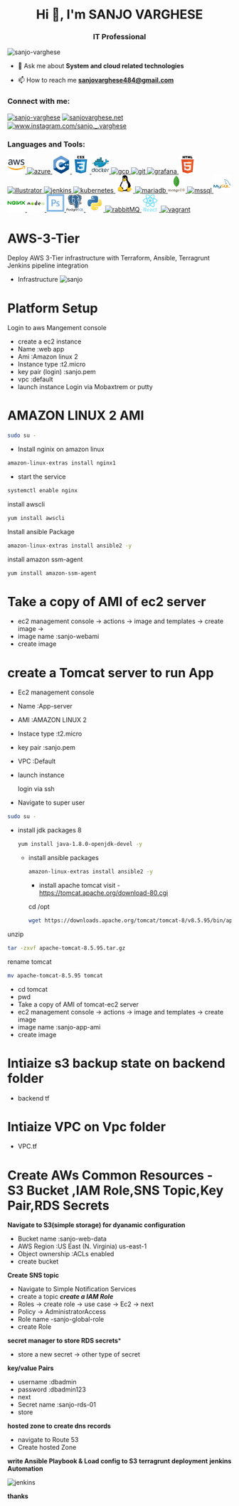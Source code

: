 <h1 align="center">Hi 👋, I'm SANJO VARGHESE</h1>
<h3 align="center">IT Professional</h3>

<p align="left"> <img src="https://komarev.com/ghpvc/?username=sanjo-varghese&label=Profile%20views&color=0e75b6&style=flat" alt="sanjo-varghese" /> </p>

- 💬 Ask me about **System and cloud related technologies**

- 📫 How to reach me **sanjovarghese484@gmail.com**

<h3 align="left">Connect with me:</h3>
<p align="left">
<a href="https://linkedin.com/in/sanjo-varghese" target="blank"><img align="center" src="https://raw.githubusercontent.com/rahuldkjain/github-profile-readme-generator/master/src/images/icons/Social/linked-in-alt.svg" alt="sanjo-varghese" height="30" width="40" /></a>
<a href="https://fb.com/sanjovarghese.net" target="blank"><img align="center" src="https://raw.githubusercontent.com/rahuldkjain/github-profile-readme-generator/master/src/images/icons/Social/facebook.svg" alt="sanjovarghese.net" height="30" width="40" /></a>
<a href="https://www.instagram.com/sanjo._.varghese" target="blank"><img align="center" src="https://raw.githubusercontent.com/rahuldkjain/github-profile-readme-generator/master/src/images/icons/Social/instagram.svg" alt="www.instagram.com/sanjo._.varghese" height="30" width="40" /></a>
</p>

<h3 align="left">Languages and Tools:</h3>
<p align="left"> <a href="https://aws.amazon.com" target="_blank" rel="noreferrer"> <img src="https://raw.githubusercontent.com/devicons/devicon/master/icons/amazonwebservices/amazonwebservices-original-wordmark.svg" alt="aws" width="40" height="40"/> </a> <a href="https://azure.microsoft.com/en-in/" target="_blank" rel="noreferrer"> <img src="https://www.vectorlogo.zone/logos/microsoft_azure/microsoft_azure-icon.svg" alt="azure" width="40" height="40"/> </a> <a href="https://www.w3schools.com/cpp/" target="_blank" rel="noreferrer"> <img src="https://raw.githubusercontent.com/devicons/devicon/master/icons/cplusplus/cplusplus-original.svg" alt="cplusplus" width="40" height="40"/> </a> <a href="https://www.w3schools.com/css/" target="_blank" rel="noreferrer"> <img src="https://raw.githubusercontent.com/devicons/devicon/master/icons/css3/css3-original-wordmark.svg" alt="css3" width="40" height="40"/> </a> <a href="https://www.docker.com/" target="_blank" rel="noreferrer"> <img src="https://raw.githubusercontent.com/devicons/devicon/master/icons/docker/docker-original-wordmark.svg" alt="docker" width="40" height="40"/> </a> <a href="https://cloud.google.com" target="_blank" rel="noreferrer"> <img src="https://www.vectorlogo.zone/logos/google_cloud/google_cloud-icon.svg" alt="gcp" width="40" height="40"/> </a> <a href="https://git-scm.com/" target="_blank" rel="noreferrer"> <img src="https://www.vectorlogo.zone/logos/git-scm/git-scm-icon.svg" alt="git" width="40" height="40"/> </a> <a href="https://grafana.com" target="_blank" rel="noreferrer"> <img src="https://www.vectorlogo.zone/logos/grafana/grafana-icon.svg" alt="grafana" width="40" height="40"/> </a> <a href="https://www.w3.org/html/" target="_blank" rel="noreferrer"> <img src="https://raw.githubusercontent.com/devicons/devicon/master/icons/html5/html5-original-wordmark.svg" alt="html5" width="40" height="40"/> </a> <a href="https://www.adobe.com/in/products/illustrator.html" target="_blank" rel="noreferrer"> <img src="https://www.vectorlogo.zone/logos/adobe_illustrator/adobe_illustrator-icon.svg" alt="illustrator" width="40" height="40"/> </a> <a href="https://www.jenkins.io" target="_blank" rel="noreferrer"> <img src="https://www.vectorlogo.zone/logos/jenkins/jenkins-icon.svg" alt="jenkins" width="40" height="40"/> </a> <a href="https://kubernetes.io" target="_blank" rel="noreferrer"> <img src="https://www.vectorlogo.zone/logos/kubernetes/kubernetes-icon.svg" alt="kubernetes" width="40" height="40"/> </a> <a href="https://www.linux.org/" target="_blank" rel="noreferrer"> <img src="https://raw.githubusercontent.com/devicons/devicon/master/icons/linux/linux-original.svg" alt="linux" width="40" height="40"/> </a> <a href="https://mariadb.org/" target="_blank" rel="noreferrer"> <img src="https://www.vectorlogo.zone/logos/mariadb/mariadb-icon.svg" alt="mariadb" width="40" height="40"/> </a> <a href="https://www.mongodb.com/" target="_blank" rel="noreferrer"> <img src="https://raw.githubusercontent.com/devicons/devicon/master/icons/mongodb/mongodb-original-wordmark.svg" alt="mongodb" width="40" height="40"/> </a> <a href="https://www.microsoft.com/en-us/sql-server" target="_blank" rel="noreferrer"> <img src="https://www.svgrepo.com/show/303229/microsoft-sql-server-logo.svg" alt="mssql" width="40" height="40"/> </a> <a href="https://www.mysql.com/" target="_blank" rel="noreferrer"> <img src="https://raw.githubusercontent.com/devicons/devicon/master/icons/mysql/mysql-original-wordmark.svg" alt="mysql" width="40" height="40"/> </a> <a href="https://www.nginx.com" target="_blank" rel="noreferrer"> <img src="https://raw.githubusercontent.com/devicons/devicon/master/icons/nginx/nginx-original.svg" alt="nginx" width="40" height="40"/> </a> <a href="https://nodejs.org" target="_blank" rel="noreferrer"> <img src="https://raw.githubusercontent.com/devicons/devicon/master/icons/nodejs/nodejs-original-wordmark.svg" alt="nodejs" width="40" height="40"/> </a> <a href="https://www.photoshop.com/en" target="_blank" rel="noreferrer"> <img src="https://raw.githubusercontent.com/devicons/devicon/master/icons/photoshop/photoshop-line.svg" alt="photoshop" width="40" height="40"/> </a> <a href="https://www.postgresql.org" target="_blank" rel="noreferrer"> <img src="https://raw.githubusercontent.com/devicons/devicon/master/icons/postgresql/postgresql-original-wordmark.svg" alt="postgresql" width="40" height="40"/> </a> <a href="https://www.python.org" target="_blank" rel="noreferrer"> <img src="https://raw.githubusercontent.com/devicons/devicon/master/icons/python/python-original.svg" alt="python" width="40" height="40"/> </a> <a href="https://www.rabbitmq.com" target="_blank" rel="noreferrer"> <img src="https://www.vectorlogo.zone/logos/rabbitmq/rabbitmq-icon.svg" alt="rabbitMQ" width="40" height="40"/> </a> <a href="https://reactjs.org/" target="_blank" rel="noreferrer"> <img src="https://raw.githubusercontent.com/devicons/devicon/master/icons/react/react-original-wordmark.svg" alt="react" width="40" height="40"/> </a> <a href="https://www.vagrantup.com/" target="_blank" rel="noreferrer"> <img src="https://www.vectorlogo.zone/logos/vagrantup/vagrantup-icon.svg" alt="vagrant" width="40" height="40"/> </a> </p>


# AWS-3-Tier
Deploy AWS 3-Tier infrastructure with Terraform, Ansible, Terragrunt Jenkins pipeline integration

- Infrastructure
![sanjo](https://github.com/Sanjo-varghese/AWS-3-Tier/assets/116708794/1a6813cb-54a0-48fd-9895-1e5f1dc213f0)

# Platform Setup
  Login to aws Mangement console
  - create a ec2 instance
  - Name :web app
  - Ami :Amazon linux 2
  - Instance type :t2.micro
  - key pair (login) :sanjo.pem
  - vpc :default
  - launch instance
 Login via Mobaxtrem or putty

  # AMAZON LINUX 2 AMI
  ```sh
  sudo su -
  ```
  
 - Install nginix on amazon linux
  ```sh
  amazon-linux-extras install nginx1
  ```
  
  - start the service
  ```sh
  systemctl enable nginx
  ```
  
install awscli
  ```sh
  yum install awscli
  ```
Install ansible Package
  ```sh
  amazon-linux-extras install ansible2 -y
  ```
install amazon ssm-agent 
  ```sh
  yum install amazon-ssm-agent
  ```
  
  # Take a copy of AMI of ec2 server
   - ec2 management console -> actions -> image and templates -> create image -> 
   - image name :sanjo-webami
   - create image
     
   # create a Tomcat server to run App
  - Ec2 management console
  - Name :App-server
  - AMI :AMAZON LINUX 2
  - Instace type :t2.micro
  - key pair :sanjo.pem
  - VPC :Default
  - launch instance

     login via ssh
 - Navigate to super user
 ```sh
sudo su -
```
- install jdk packages 8
  ```sh
  yum install java-1.8.0-openjdk-devel -y
  ```
  
  - install ansible packages
    ```sh
    amazon-linux-extras install ansible2 -y
    ```
    - install apache tomcat
      visit - https://tomcat.apache.org/download-80.cgi

     cd /opt
    
      ```sh
     wget https://downloads.apache.org/tomcat/tomcat-8/v8.5.95/bin/apache-tomcat-8.5.95.tar.gz.sha512
      ```
 unzip  
  ```sh
  tar -zxvf apache-tomcat-8.5.95.tar.gz
  ```

rename tomcat
  ```sh
  mv apache-tomcat-8.5.95 tomcat
  ```
  - cd tomcat
  - pwd
  - 
    Take a copy of AMI of tomcat-ec2 server
   - ec2 management console -> actions -> image and templates -> create image 
   - image name :sanjo-app-ami
   - create image
 
   # Intiaize s3 backup state on backend folder
   - backend tf
  # Intiaize VPC on Vpc folder
   - VPC.tf

# Create AWs Common Resources - S3 Bucket ,IAM Role,SNS Topic,Key Pair,RDS Secrets

**Navigate to S3(simple storage) for dyanamic configuration**
- Bucket name :sanjo-web-data
- AWS Region  :US East (N. Virginia) us-east-1
-  Object ownership :ACLs enabled
-  create bucket

**Create SNS topic**
- Navigate to Simple Notification Services
- create a topic
***create a IAM Role***
- Roles -> create role -> use case -> Ec2 -> next
- Policy -> AdministratorAccess
- Role name -sanjo-global-role
- create Role

**secret manager to store RDS secrets***
- store a new secret -> other type of secret

**key/value Pairs**
- username :dbadmin
- password :dbadmin123
- next
- Secret name :sanjo-rds-01
- store

**hosted zone to create dns records**
  - navigate to Route 53
  - Create hosted Zone
     
**write Ansible Playbook & Load config to S3**
**terragrunt deployment**
**jenkins Automation**

![jenkins](https://github.com/Sanjo-varghese/AWS-3-Tier/assets/116708794/f6c9d65e-df4d-438d-8005-d27e8abf23a1)

**thanks**
